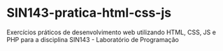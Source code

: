# SIN143-pratica-html-css-js
Exercícios práticos de desenvolvimento web utilizando HTML, CSS, JS e PHP para a disciplina SIN143 - Laboratório de Programação
